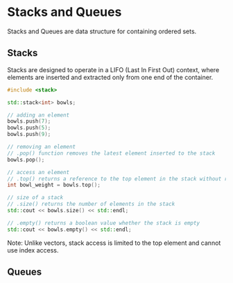 # Stacks and Queues

Stacks and Queues are data structure for containing ordered sets.

## Stacks

Stacks are designed to operate in a LIFO (Last In First Out) context, where elements are
inserted and extracted only from one end of the container.

```c++
#include <stack>

std::stack<int> bowls;

// adding an element
bowls.push(7);
bowls.push(5);
bowls.push(9);

// removing an element
// .pop() function removes the latest element inserted to the stack
bowls.pop();

// access an element
// .top() returns a reference to the top element in the stack without removing it
int bowl_weight = bowls.top();

// size of a stack
// .size() returns the number of elements in the stack
std::cout << bowls.size() << std::endl;

// .empty() returns a boolean value whether the stack is empty
std::cout << bowls.empty() << std::endl;
```

Note: Unlike vectors, stack access is limited to the top element and cannot use index access.

## Queues
